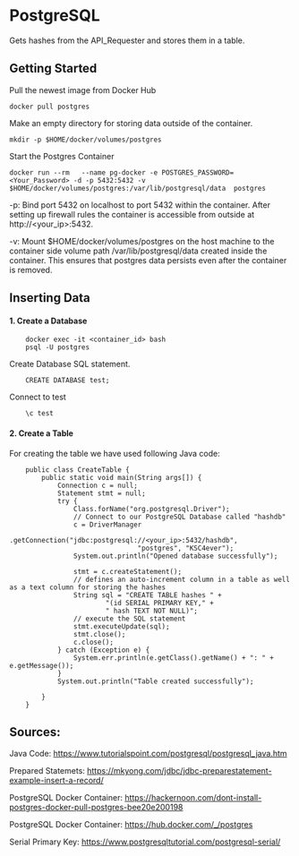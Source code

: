 # PostgreSQL

Gets hashes from the API_Requester and stores them in a table.


## Getting Started

Pull the newest image from Docker Hub

    docker pull postgres 
    
Make an empty directory for storing data outside of the container.
    
    mkdir -p $HOME/docker/volumes/postgres 


Start the Postgres Container

    docker run --rm   --name pg-docker -e POSTGRES_PASSWORD=<Your_Password> -d -p 5432:5432 -v $HOME/docker/volumes/postgres:/var/lib/postgresql/data  postgres 

-p: Bind port 5432 on localhost to port 5432 within the container. After setting up firewall rules the container is accessible from outside at http://<your_ip>:5432.

-v: Mount $HOME/docker/volumes/postgres on the host machine to the container side volume path /var/lib/postgresql/data created inside the container. This ensures that postgres data persists even after the container is removed.

## Inserting Data

#### 1. Create a Database

        docker exec -it <container_id> bash
        psql -U postgres
        
Create Database SQL statement.  

        CREATE DATABASE test;
        
Connect to test   

        \c test 
        
#### 2. Create a Table

For creating the table we have used following Java code:

        public class CreateTable {
            public static void main(String args[]) {
                Connection c = null;
                Statement stmt = null;
                try {
                    Class.forName("org.postgresql.Driver");
                    // Connect to our PostgreSQL Database called "hashdb"
                    c = DriverManager
                            .getConnection("jdbc:postgresql://<your_ip>:5432/hashdb",
                                    "postgres", "KSC4ever");
                    System.out.println("Opened database successfully");

                    stmt = c.createStatement();
                    // defines an auto-increment column in a table as well as a text column for storing the hashes
                    String sql = "CREATE TABLE hashes " +
                            "(id SERIAL PRIMARY KEY," +
                            " hash TEXT NOT NULL)";
                    // execute the SQL statement
                    stmt.executeUpdate(sql);
                    stmt.close();
                    c.close();
                } catch (Exception e) {
                    System.err.println(e.getClass().getName() + ": " + e.getMessage());
                }
                System.out.println("Table created successfully");

            }
        }



## Sources:

Java Code: https://www.tutorialspoint.com/postgresql/postgresql_java.htm

Prepared Statemets: https://mkyong.com/jdbc/jdbc-preparestatement-example-insert-a-record/ 

PostgreSQL Docker Container: https://hackernoon.com/dont-install-postgres-docker-pull-postgres-bee20e200198

PostgreSQL Docker Container: https://hub.docker.com/_/postgres

Serial Primary Key: https://www.postgresqltutorial.com/postgresql-serial/
